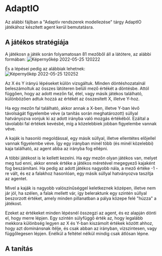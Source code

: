 # AdaptIO

Az alábbi fájlban a "Adaptív rendszerek modellezése" tárgy AdaptIO játékához készített agent kerül bemutatásra.

## A játékos stratégiája

A játékosn a játék során folyamatosan  81 mezőből áll a látótere,  az alábbi formában:
![Képernyőkép 2022-05-25 120222](https://user-images.githubusercontent.com/82844655/170237011-0b819a23-5354-4739-9eec-ff33574b53d3.png)


És a lépései pedig az alábbiak lehetnek:
![Képernyőkép 2022-05-25 120252](https://user-images.githubusercontent.com/82844655/170237092-7003ad16-b784-45d1-99b3-1a125090f011.png)


Az X és Y irányú lépéseket külön vizsgáltuk. Minden döntéshozatalnál beleszámoltuk az összes látóteren belüli mező értékét a döntésbe. Attól függően, hogy az adott mezőn fal, étel, vagy másik játékos található, különbözően adtuk hozzá az értékét az összesített X, illetve Y-hoz.

Ha egy mezőn fal található, akkor annak a X-ben, illetve Y-ban lévő távolságát figyelembe véve (a tanítás során meghatározott) súllyal hatványozva vonjuk ki az adott irányba való mozgás értékéból. Ezáltal a távolabbi fal értékek kevésbé, míg a közelebbiek jobban figyelembe vannak véve.

A kaják is hasonló megoldással, egy másik súllyal, illetve ellentétes előjellel vannak figyelembe véve. Így egy irányban minél több (és minél közelebbi) kaja található, az agent abba az irányba fog ellépni.

A többi játékost is le kellett kezelni. Ha egy mezőn olyan játékos van, melyet meg tud enni, akkor ennek értéke a játékos méretével megegyező kajaként fog beszámítani. Ha pedig az adott játékos nagyobb nála, a mező értéke -1 -re vált, és ez a falakhoz hasonlóan, egy másik súllyal hatványozva taszítja az agentet.

Mivel a kaják is nagyobb valószínűséggel keletkeznek középen, illetve nem jár jól, ha szélen, a falak mellett vár, így beleraktunk egy szintén súllyal beszorzott értéket, amely minden pillanatban a pálya közepe felé "húzza" a játékost.

Ezeket az értékeket minden lépésnél összegzi az agent, és ez alapján dönti el, hogy merre lépjen. Egy szintén súlyfüggő érték az, hogy legalább mekkora különbség legyen az X és Y-ban kiszámolt értékek között ahhoz, hogy azt dominánsnak ítélje, és csak abban az irányban, vízszintesen, vagy függőlegesen lépjen. Enélkül a feltétel nélkül mindig csak átlósan lépne.

## A tanítás

